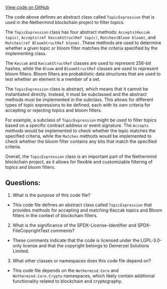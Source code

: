 [View code on GitHub](https://github.com/nethermindeth/nethermind/Nethermind.Facade/Filters/Topics/TopicExpression.cs)

The code above defines an abstract class called `TopicExpression` that is used in the Nethermind blockchain project to filter topics. 

The `TopicExpression` class has four abstract methods: `Accepts(Keccak topic)`, `Accepts(ref KeccakStructRef topic)`, `Matches(Bloom bloom)`, and `Matches(ref BloomStructRef bloom)`. These methods are used to determine whether a given topic or bloom filter matches the criteria specified by the implementing class. 

The `Keccak` and `KeccakStructRef` classes are used to represent 256-bit hashes, while the `Bloom` and `BloomStructRef` classes are used to represent bloom filters. Bloom filters are probabilistic data structures that are used to test whether an element is a member of a set. 

The `TopicExpression` class is abstract, which means that it cannot be instantiated directly. Instead, it must be subclassed and the abstract methods must be implemented in the subclass. This allows for different types of topic expressions to be defined, each with its own criteria for accepting or rejecting topics and bloom filters. 

For example, a subclass of `TopicExpression` might be used to filter topics based on a specific contract address or event signature. The `Accepts` methods would be implemented to check whether the topic matches the specified criteria, while the `Matches` methods would be implemented to check whether the bloom filter contains any bits that match the specified criteria. 

Overall, the `TopicExpression` class is an important part of the Nethermind blockchain project, as it allows for flexible and customizable filtering of topics and bloom filters.
## Questions: 
 1. What is the purpose of this code file?
- This code file defines an abstract class called `TopicExpression` that provides methods for accepting and matching Keccak topics and Bloom filters in the context of blockchain filters.

2. What is the significance of the SPDX-License-Identifier and SPDX-FileCopyrightText comments?
- These comments indicate that the code is licensed under the LGPL-3.0-only license and that the copyright belongs to Demerzel Solutions Limited.

3. What other classes or namespaces does this code file depend on?
- This code file depends on the `Nethermind.Core` and `Nethermind.Core.Crypto` namespaces, which likely contain additional functionality related to blockchain and cryptography.